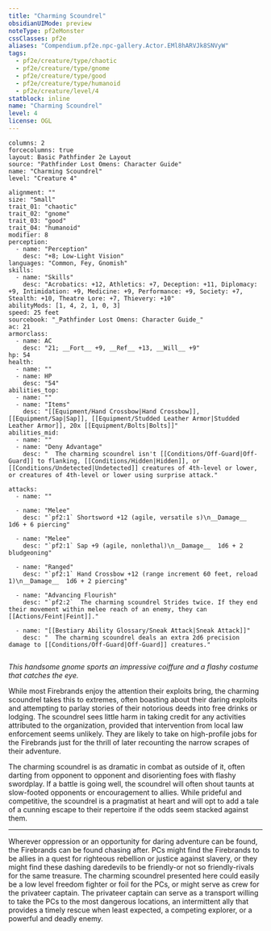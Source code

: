 ```yaml
---
title: "Charming Scoundrel"
obsidianUIMode: preview
noteType: pf2eMonster
cssClasses: pf2e
aliases: "Compendium.pf2e.npc-gallery.Actor.EMl8hARVJk8SNVyW" 
tags:
  - pf2e/creature/type/chaotic
  - pf2e/creature/type/gnome
  - pf2e/creature/type/good
  - pf2e/creature/type/humanoid
  - pf2e/creature/level/4
statblock: inline
name: "Charming Scoundrel"
level: 4
license: OGL
---
```


```statblock
columns: 2
forcecolumns: true
layout: Basic Pathfinder 2e Layout
source: "Pathfinder Lost Omens: Character Guide"
name: "Charming Scoundrel"
level: "Creature 4"

alignment: ""
size: "Small"
trait_01: "chaotic"
trait_02: "gnome"
trait_03: "good"
trait_04: "humanoid"
modifier: 8
perception:
  - name: "Perception"
    desc: "+8; Low-Light Vision"
languages: "Common, Fey, Gnomish"
skills:
  - name: "Skills"
    desc: "Acrobatics: +12, Athletics: +7, Deception: +11, Diplomacy: +9, Intimidation: +9, Medicine: +9, Performance: +9, Society: +7, Stealth: +10, Theatre Lore: +7, Thievery: +10"
abilityMods: [1, 4, 2, 1, 0, 3]
speed: 25 feet
sourcebook: "_Pathfinder Lost Omens: Character Guide_"
ac: 21
armorclass:
  - name: AC
    desc: "21; __Fort__ +9, __Ref__ +13, __Will__ +9"
hp: 54
health:
  - name: ""
  - name: HP
    desc: "54"
abilities_top:
  - name: ""
  - name: "Items"
    desc: "[[Equipment/Hand Crossbow|Hand Crossbow]], [[Equipment/Sap|Sap]], [[Equipment/Studded Leather Armor|Studded Leather Armor]], 20x [[Equipment/Bolts|Bolts]]"
abilities_mid:
  - name: ""
  - name: "Deny Advantage"
    desc: "  The charming scoundrel isn't [[Conditions/Off-Guard|Off-Guard]] to flanking, [[Conditions/Hidden|Hidden]], or [[Conditions/Undetected|Undetected]] creatures of 4th-level or lower, or creatures of 4th-level or lower using surprise attack."

attacks:
  - name: ""

  - name: "Melee"
    desc: "`pf2:1` Shortsword +12 (agile, versatile s)\n__Damage__  1d6 + 6 piercing"

  - name: "Melee"
    desc: "`pf2:1` Sap +9 (agile, nonlethal)\n__Damage__  1d6 + 2 bludgeoning"

  - name: "Ranged"
    desc: "`pf2:1` Hand Crossbow +12 (range increment 60 feet, reload 1)\n__Damage__  1d6 + 2 piercing"

  - name: "Advancing Flourish"
    desc: "`pf2:2`  The charming scoundrel Strides twice. If they end their movement within melee reach of an enemy, they can [[Actions/Feint|Feint]]."

  - name: "[[Bestiary Ability Glossary/Sneak Attack|Sneak Attack]]"
    desc: "  The charming scoundrel deals an extra 2d6 precision damage to [[Conditions/Off-Guard|Off-Guard]] creatures."
 
```



_This handsome gnome sports an impressive coiffure and a flashy costume that catches the eye._

While most Firebrands enjoy the attention their exploits bring, the charming scoundrel takes this to extremes, often boasting about their daring exploits and attempting to parlay stories of their notorious deeds into free drinks or lodging. The scoundrel sees little harm in taking credit for any activities attributed to the organization, provided that intervention from local law enforcement seems unlikely. They are likely to take on high-profile jobs for the Firebrands just for the thrill of later recounting the narrow scrapes of their adventure.

The charming scoundrel is as dramatic in combat as outside of it, often darting from opponent to opponent and disorienting foes with flashy swordplay. If a battle is going well, the scoundrel will often shout taunts at slow-footed opponents or encouragement to allies. While prideful and competitive, the scoundrel is a pragmatist at heart and will opt to add a tale of a cunning escape to their repertoire if the odds seem stacked against them.

* * *

Wherever oppression or an opportunity for daring adventure can be found, the Firebrands can be found chasing after. PCs might find the Firebrands to be allies in a quest for righteous rebellion or justice against slavery, or they might find these dashing daredevils to be friendly-or not so friendly-rivals for the same treasure. The charming scoundrel presented here could easily be a low level freedom fighter or foil for the PCs, or might serve as crew for the privateer captain. The privateer captain can serve as a transport willing to take the PCs to the most dangerous locations, an intermittent ally that provides a timely rescue when least expected, a competing explorer, or a powerful and deadly enemy.
